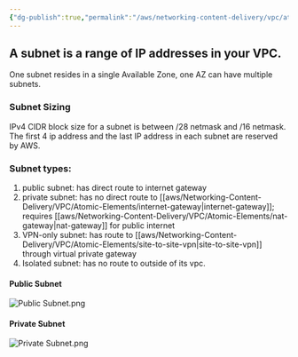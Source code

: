```yaml
---
{"dg-publish":true,"permalink":"/aws/networking-content-delivery/vpc/atomic-elements/subnet/","title":"Subnet"}
---
```


## A subnet is a range of IP addresses in your VPC.

One subnet resides in a single Available Zone, one AZ can have multiple subnets.

### Subnet Sizing

IPv4 CIDR block size for a subnet is between /28 netmask and /16 netmask.
The first 4 ip address and the last IP address in each subnet are reserved by AWS.

### Subnet types:
1. public subnet: has direct route to internet gateway
2. private subnet: has no direct route to [[aws/Networking-Content-Delivery/VPC/Atomic-Elements/internet-gateway\|internet-gateway]]; requires [[aws/Networking-Content-Delivery/VPC/Atomic-Elements/nat-gateway\|nat-gateway]] for public internet
3. VPN-only subnet: has route to [[aws/Networking-Content-Delivery/VPC/Atomic-Elements/site-to-site-vpn\|site-to-site-vpn]] through virtual private gateway
4. Isolated subnet: has no route to outside of its vpc.


#### **Public Subnet**


![Public Subnet.png](/img/user/aws/Networking-Content-Delivery/VPC/png/Public%20Subnet.png)
#### **Private Subnet**
![Private Subnet.png](/img/user/aws/Networking-Content-Delivery/VPC/png/Private%20Subnet.png)